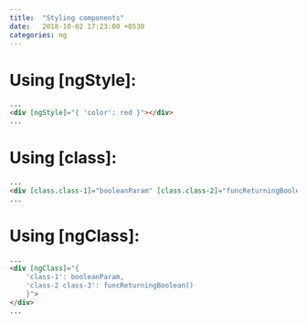 ```yaml
---
title:  "Styling components"
date:   2018-10-02 17:23:00 +0530
categories: ng
---
```


# Using **[ngStyle]**:

  ```html
  ...
  <div [ngStyle]="{ 'color': red }"></div>
  ...
  ```

# Using **[class]**:

  ```html
  ...
  <div [class.class-1]="booleanParam" [class.class-2]="funcReturningBoolean()"></div>
  ...
  ```

# Using **[ngClass]**:

  ```html
  ...
  <div [ngClass]="{
      'class-1': booleanParam,
      'class-2 class-3': funcReturningBoolean()
      }">
  </div>
  ...
  ```
